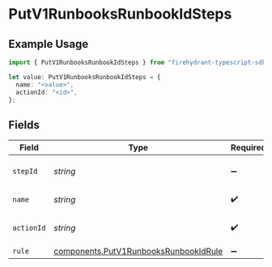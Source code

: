 # PutV1RunbooksRunbookIdSteps

## Example Usage

```typescript
import { PutV1RunbooksRunbookIdSteps } from "firehydrant-typescript-sdk/models/components";

let value: PutV1RunbooksRunbookIdSteps = {
  name: "<value>",
  actionId: "<id>",
};
```

## Fields

| Field                                                                                          | Type                                                                                           | Required                                                                                       | Description                                                                                    |
| ---------------------------------------------------------------------------------------------- | ---------------------------------------------------------------------------------------------- | ---------------------------------------------------------------------------------------------- | ---------------------------------------------------------------------------------------------- |
| `stepId`                                                                                       | *string*                                                                                       | :heavy_minus_sign:                                                                             | ID of step to be updated                                                                       |
| `name`                                                                                         | *string*                                                                                       | :heavy_check_mark:                                                                             | Name for step                                                                                  |
| `actionId`                                                                                     | *string*                                                                                       | :heavy_check_mark:                                                                             | ID of action to use for this step.                                                             |
| `rule`                                                                                         | [components.PutV1RunbooksRunbookIdRule](../../models/components/putv1runbooksrunbookidrule.md) | :heavy_minus_sign:                                                                             | N/A                                                                                            |